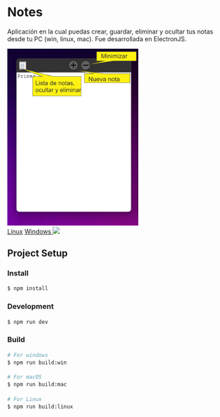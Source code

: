 # Notes

Aplicación en la cual puedas crear, guardar, eliminar y ocultar tus notas desde tu PC (win, linux, mac). Fue desarrollada en ElectronJS.

  <div>
    <img src="https://github.com/cristianflobo/Notes/blob/5e6dfb37e5d5e5ced9d0cc68fd3bbe2773a4edc6/resources/img_git.png?raw=true" width="300" title="img text">
  <div/>
  <div>
    <a href="https://drive.google.com/drive/folders/184KEpbHoZItdrtM3pbBFY95NV29zfS87?usp=sharing" target="_blank" >Linux</a>
    <a href="https://drive.google.com/drive/folders/1rMISdjJSd1NC3eclpfGfYc1uU9jpo0Se?usp=sharing" target="_blank" >Windows <img src="https://img-prod-cms-rt-microsoft-com.akamaized.net/cms/api/am/imageFileData/RE1Mu3b?ver=5c31" width="80"></img> </a>
  </div> 
  
    
## Project Setup

### Install

```bash
$ npm install
```

### Development

```bash
$ npm run dev
```

### Build

```bash
# For windows
$ npm run build:win

# For macOS
$ npm run build:mac

# For Linux
$ npm run build:linux
```

